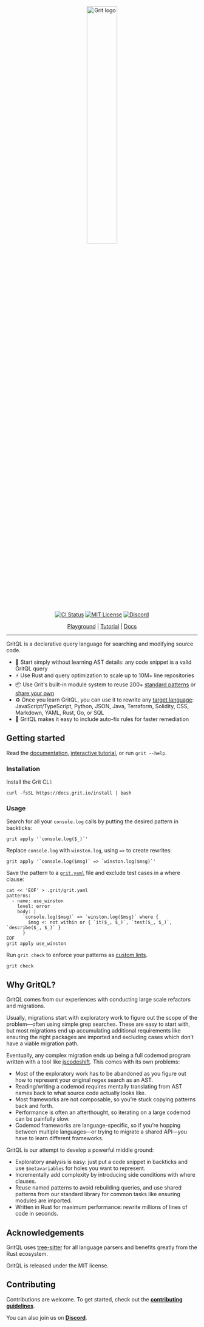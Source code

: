 <div align="center">
  <picture>
    <source media="(prefers-color-scheme: dark)" srcset="https://raw.githubusercontent.com/getgrit/gritql/main/assets/grit-logo-darkmode.png">
    <img alt="Grit logo" src="https://raw.githubusercontent.com/getgrit/gritql/main/assets/grit-logo.png" width="40%">
  </picture>
</div>

<br>

<div align="center">

[![CI Status](https://img.shields.io/github/actions/workflow/status/getgrit/gritql/main.yaml)](https://github.com/getgrit/gritql/actions/workflows/main.yaml)
[![MIT License](https://img.shields.io/github/license/getgrit/gritql)](https://github.com/getgrit/gritql/blob/main/LICENSE)
[![Discord](https://img.shields.io/discord/1063097320771698699?logo=discord&label=discord)](https://docs.grit.io/discord)

[Playground](https://app.grit.io/studio) |
[Tutorial](https://docs.grit.io/tutorials/gritql) |
[Docs](https://docs.grit.io/language)

</div>

<hr>

GritQL is a declarative query language for searching and modifying source code.

- 📖 Start simply without learning AST details: any code snippet is a valid GritQL query
- ⚡️ Use Rust and query optimization to scale up to 10M+ line repositories
- 📦 Use Grit's built-in module system to reuse 200+ [standard patterns](https://github.com/getgrit/stdlib) or [share your own](https://docs.grit.io/guides/sharing#anchor-publishing-patterns)
- ♻️ Once you learn GritQL, you can use it to rewrite any [target language](https://docs.grit.io/language/target-languages): JavaScript/TypeScript, Python, JSON, Java, Terraform, Solidity, CSS, Markdown, YAML, Rust, Go, or SQL
- 🔧 GritQL makes it easy to include auto-fix rules for faster remediation

## Getting started

Read the [documentation](https://docs.grit.io/language/overview), [interactive tutorial](https://docs.grit.io/tutorials/gritql), or run `grit --help`.

### Installation

Install the Grit CLI:

```
curl -fsSL https://docs.grit.io/install | bash
```

### Usage

Search for all your `console.log` calls by putting the desired pattern in backticks:

```
grit apply '`console.log($_)`'
```

Replace `console.log` with `winston.log`, using `=>` to create rewrites:

```
grit apply '`console.log($msg)` => `winston.log($msg)`'
```

Save the pattern to a [`grit.yaml`](https://docs.grit.io/guides/config) file and exclude test cases in a where clause:

```
cat << 'EOF' > .grit/grit.yaml
patterns:
  - name: use_winston
    level: error
    body: |
      `console.log($msg)` => `winston.log($msg)` where {
        $msg <: not within or { `it($_, $_)`, `test($_, $_)`, `describe($_, $_)` }
      }
EOF
grit apply use_winston
```

Run `grit check` to enforce your patterns as [custom lints](https://docs.grit.io/guides/ci).

```
grit check
```

## Why GritQL?

GritQL comes from our experiences with conducting large scale refactors and migrations.

Usually, migrations start with exploratory work to figure out the scope of the problem—often using simple grep searches. These are easy to start with, but most migrations end up accumulating additional requirements like ensuring the right packages are imported and excluding cases which don’t have a viable migration path.

Eventually, any complex migration ends up being a full codemod program written with a tool like [jscodeshift](https://github.com/facebook/jscodeshift). This comes with its own problems:
- Most of the exploratory work has to be abandoned as you figure out how to represent your original regex search as an AST.
- Reading/writing a codemod requires mentally translating from AST names back to what source code actually looks like.
- Most frameworks are not composable, so you’re stuck copying patterns back and forth.
- Performance is often an afterthought, so iterating on a large codemod can be painfully slow.
- Codemod frameworks are language-specific, so if you’re hopping between multiple languages—or trying to migrate a shared API—you have to learn different frameworks.

GritQL is our attempt to develop a powerful middle ground:
- Exploratory analysis is easy: just put a code snippet in backticks and use `$metavariables` for holes you want to represent.
- Incrementally add complexity by introducing side conditions with where clauses.
- Reuse named patterns to avoid rebuilding queries, and use shared patterns from our standard library for common tasks like ensuring modules are imported.
- Written in Rust for maximum performance: rewrite millions of lines of code in seconds.

## Acknowledgements

GritQL uses [tree-sitter](https://github.com/tree-sitter/tree-sitter) for all language parsers and benefits greatly from the Rust ecosystem.

GritQL is released under the MIT license.

## Contributing

Contributions are welcome. To get started, check out the [**contributing guidelines**](./CONTRIBUTING.md).

You can also join us on [**Discord**](https://docs.grit.io/discord).
